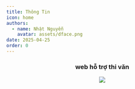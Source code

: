 ```yaml
---
title: Thông Tin
icon: home
authors:
  - name: Nhật Nguyễn
    avatar: assets/dface.png
date: 2025-04-25
order: 0
---
```

<div align="center">
  <h3>web hỗ trợ thi văn</h3>
  <img src="assets/bg.jpg">
</div>